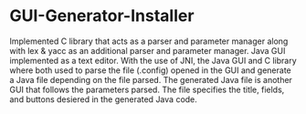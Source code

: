 # GUI-Generator-Installer
Implemented C library that acts as a parser and parameter manager along with lex & yacc as an additional parser and parameter manager. Java GUI implemented as a text editor. With the use of JNI, the Java GUI and C library where both used to parse the file (.config) opened in the GUI and generate a Java file depending on the file parsed. The generated Java file is another GUI that follows the parameters parsed. The file specifies the title, fields, and buttons desiered in the generated Java code.
